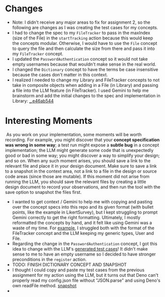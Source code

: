 
# Changes
- Note: I didn't receive any major areas to fix for assignment 2, so the following are changes as I was creating the test cases for my concepts.
- I had to change the spec to my `FileTracker` to pass in the maxIndex (size of the File) in the `startTracking` action because this would keep the concepts modular. Otherwise, I would have to use the `File` concept to query the file and then calculate the size from there and pass it into my `FileTracker` concept.
- I updated the `PasswordAuthentication` concept so it would not take empty usernames because that wouldn't make sense in the real world.
- I changed the `Dictionary` concept to have the terms be case insensitive because the cases don't matter in this context.
- I realized I needed to change my Library and FileTracker concepts to not take in composite objects when adding in a File (in Library) and passing a file into the LLM feature (in FileTracker). I used Gemini to help me brainstorm and add the initial changes to the spec and implementation in Library: [_.e46ab544](../context/design/reflections%20snapshots.md/steps/_.e46ab544.md)

# Interesting Moments
 As you work on your implementation, some moments will be worth recording. For example, you might discover that your **concept specification was wrong in some way**; a test run might expose a **subtle bug** in a concept implementation; the LLM might generate some code that is unexpectedly good or bad in some way; you might discover a way to simplify your design; and so on. When any such moment arises, you should save a link to the relevant file and place it in your design document. Make sure to save a link to a snapshot in the context area, not a link to a file in the design or source code areas (since those are mutable). If this moment did not arise from running the LLM, you should save the relevant files by creating a little design document to record your observations, and then run the tool with the save option to snapshot the files first.

- I wanted to get context / Gemini to help me with copying and pasting over the concept specs into this repo and its given format (with bullet points, like the example in LikertSurvey), but I kept struggling to prompt Gemini correctly to get the right formatting. Ultimately, I mostly reformatted the concepts by hand, and it felt like using Gemini was a waste of my time. For [example](../context/design/concepts/FileTracker/FileTracker.md/steps/response.4e979f79.md), I struggled both with the format of the FileTracker concept and the LLM keeping my generic types, User and File.
- Regarding the change in the `PasswordAuthentication` concept, I got this idea to change with the LLM's [generated test cases](../context/design/reflections%20snapshots.md/steps/_.02602d99.md)! It didn't make sense to me to have an empty username so I decided to have stronger preconditions in the `register` action.
- TODO: FINISH DICTIONARY CONCEPT AND SNAPSHOT
- I thought I could copy and paste my test cases from the previous assignment for my action using the LLM, but it turns out that Deno can't properly read my config.json file without "JSON.parse" and using Deno's own readFile method.  [snapshot](../context/design/reflections%20snapshots.md/steps/_.3a3c5945.md)
- 